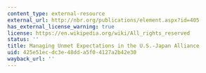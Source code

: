```yaml
---
content_type: external-resource
external_url: http://nbr.org/publications/element.aspx?id=405
has_external_license_warning: true
license: https://en.wikipedia.org/wiki/All_rights_reserved
status: ''
title: Managing Unmet Expectations in the U.S.-Japan Alliance
uid: 425e51ec-dc3e-48dd-a5f0-4127a2b42e30
wayback_url: ''
---
```

